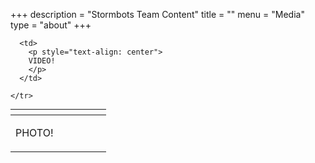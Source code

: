 +++
description = "Stormbots Team Content"
title = ""
menu = "Media"
type = "about"
+++

<table border="0" width="100%" style="margin: 0px">
  <thead>
    <tr>
      <th width="50%"></th>
      <th width="50%"></th>
    </tr>
  </thead>
  <tbody>

  <tr>
      <td>
        <p style="text-align: center">
        PHOTO!
        </p>
      </td>

      <td>
        <p style="text-align: center">
        VIDEO!
        </p>
      </td>

    </tr>
</table>

</table>
